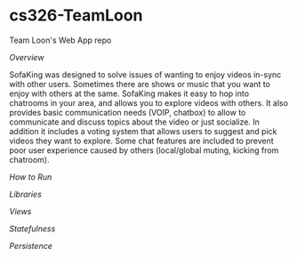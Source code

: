 # cs326-TeamLoon
Team Loon's Web App repo

*Overview*

 SofaKing was designed to solve issues of wanting to enjoy videos in-sync with other users. Sometimes there are shows or music that you want 
 to enjoy with others at the same. SofaKing makes it easy to hop into chatrooms in your area, and allows you to explore videos with others. 
 It also provides basic communication needs (VOIP, chatbox) to allow to communicate and discuss topics about the video or just socialize. In 
 addition it includes a voting system that allows users to suggest and pick videos they want to explore. Some chat features are included to 
 prevent poor user experience caused by others (local/global muting, kicking from chatroom). 
 
 *How to Run*
 
 
 
 *Libraries*
 
 
 
 *Views*
 
 
 
 *Statefulness*
 
 
 
 *Persistence*
 
 